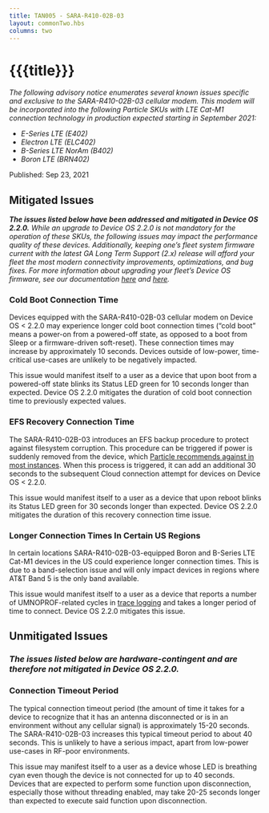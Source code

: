 ```yaml
---
title: TAN005 - SARA-R410-02B-03
layout: commonTwo.hbs
columns: two
---
```


# {{{title}}}

_The following advisory notice enumerates several known issues specific and exclusive to the SARA-R410-02B-03 cellular modem. This modem will be incorporated into the following Particle SKUs with LTE Cat-M1 connection technology in production expected starting in September 2021:_

* _E-Series LTE (E402)_
* _Electron LTE (ELC402)_
* _B-Series LTE NorAm (B402)_
* _Boron LTE (BRN402)_

Published: Sep 23, 2021

## Mitigated Issues

**_The issues listed below have been addressed and mitigated in Device OS 2.2.0\._** _While an upgrade to Device OS 2.2.0 is not mandatory for the operation of these SKUs, the following issues may impact the performance quality of these devices. Additionally, keeping one’s fleet system firmware current with the latest GA Long Term Support (2.x) release will afford your fleet the most modern connectivity improvements, optimizations, and bug fixes. For more information about upgrading your fleet’s Device OS firmware, see our documentation_ [_here_](/getting-started/device-os/introduction-to-device-os) _and_ [_here_](https://support.particle.io/hc/en-us/articles/360046301194-What-are-Particle-s-Best-Practices-with-respect-to-Device-OS-Version-Management-)_._

### Cold Boot Connection Time

Devices equipped with the SARA-R410-02B-03 cellular modem on Device OS < 2.2.0 may experience longer cold boot connection times (“cold boot” means a power-on from a powered-off state, as opposed to a boot from Sleep or a firmware-driven soft-reset). These connection times may increase by approximately 10 seconds. Devices outside of low-power, time-critical use-cases are unlikely to be negatively impacted.

This issue would manifest itself to a user as a device that upon boot from a powered-off state blinks its Status LED green for 10 seconds longer than expected. Device OS 2.2.0 mitigates the duration of cold boot connection time to previously expected values.

### EFS Recovery Connection Time

The SARA-R410-02B-03 introduces an EFS backup procedure to protect against filesystem corruption. This procedure can be triggered if power is suddenly removed from the device, which [Particle recommends against in most instances](/reference/technical-advisory-notices/tan004-power-off-recommendations-for-sara-r410m-equipped-devices/). When this process is triggered, it can add an additional 30 seconds to the subsequent Cloud connection attempt for devices on Device OS < 2.2.0.

This issue would manifest itself to a user as a device that upon reboot blinks its Status LED green for 30 seconds longer than expected. Device OS 2.2.0 mitigates the duration of this recovery connection time issue.

### Longer Connection Times In Certain US Regions

In certain locations SARA-R410-02B-03-equipped Boron and B-Series LTE Cat-M1 devices in the US could experience longer connection times. This is due to a band-selection issue and will only impact devices in regions where AT&T Band 5 is the only band available. 

This issue would manifest itself to a user as a device that reports a number of UMNOPROF-related cycles in [trace logging](https://support.particle.io/hc/en-us/articles/360059637793-How-Do-I-Collect-Trace-Logs-From-My-Device-) and takes a longer period of time to connect. Device OS 2.2.0 mitigates this issue.

## Unmitigated Issues

### _The issues listed below are hardware-contingent and are therefore not mitigated in Device OS 2.2.0._

### Connection Timeout Period

The typical connection timeout period (the amount of time it takes for a device to recognize that it has an antenna disconnected or is in an environment without any cellular signal) is approximately 15-20 seconds. The SARA-R410-02B-03 increases this typical timeout period to about 40 seconds. This is unlikely to have a serious impact, apart from low-power use-cases in RF-poor environments. 

This issue may manifest itself to a user as a device whose LED is breathing cyan even though the device is not connected for up to 40 seconds. Devices that are expected to perform some function upon disconnection, especially those without threading enabled, may take 20-25 seconds longer than expected to execute said function upon disconnection.
  
  
